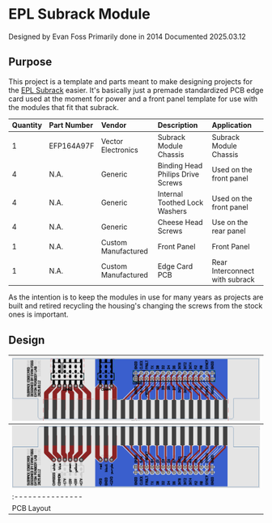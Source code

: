 # EPL Subrack Module

Designed by Evan Foss
Primarily done in 2014
Documented 2025.03.12

## Purpose

This project is a template and parts meant to make designing projects for the <a href="https://github.com/EPL-Engineering/epl_subrack">EPL Subrack</a> easier. It's basically just a premade standardized PCB edge card used at the moment for power and a front panel template for use with the modules that fit that subrack.

|Quantity           |Part Number                            |Vendor                     |Description                        |Application
|:---------------   |:---------------                       |:---------------           |:---------------                   |:---------------
|1                  |EFP164A97F                             |Vector Electronics         |Subrack Module Chassis             |Subrack Module Chassis
|4                  |N.A.                                   |Generic                    |Binding Head Philips Drive Screws  |Used on the front panel
|4                  |N.A.                                   |Generic                    |Internal Toothed Lock Washers      |Used on the front panel
|4                  |N.A.                                   |Generic                    |Cheese Head Screws                 |Use on the rear panel
|1                  |N.A.                                   |Custom Manufactured        |Front Panel                        |Front Panel
|1                  |N.A.                                   |Custom Manufactured        |Edge Card PCB                      |Rear Interconnect with subrack

As the intention is to keep the modules in use for many years as projects are built and retired recycling the housing's changing the screws from the stock ones is important.

## Design


| <a href="photos/pcb-render1.png"><img src="photos/pcb-render1.png"></a>
|:---------------
| <a href="photos/pcb-render2.png"><img src="photos/pcb-render2.png"></a>
|:---------------
|PCB Layout


